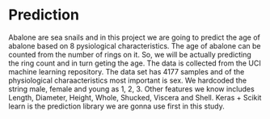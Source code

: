 # Prediction

Abalone are sea snails and in this project we are going to predict the age of abalone based on 8 pysiological characteristics. The age of abalone can be counted from the number of rings on it. So, we will be actually predicting the ring count and in turn geting the age. The data is collected from the UCI machine learning repository. The data set has 4177 samples and of the physiological charaacteristics most important is sex. We hardcoded the string male, female and young as 1, 2, 3. Other features we know includes Length,	Diameter,	Height,	Whole,	Shucked,	Viscera and	Shell. Keras + Scikit learn is the prediction library we are gonna use first in this study.

